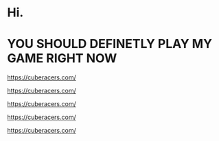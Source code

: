 <!---
MangoCoder360/MangoCoder360 is a ✨ special ✨ repository because its `README.md` (this file) appears on your GitHub profile.
You can click the Preview link to take a look at your changes.
--->
# Hi.
# YOU SHOULD DEFINETLY PLAY MY GAME RIGHT NOW

https://cuberacers.com/

https://cuberacers.com/

https://cuberacers.com/

https://cuberacers.com/

https://cuberacers.com/
